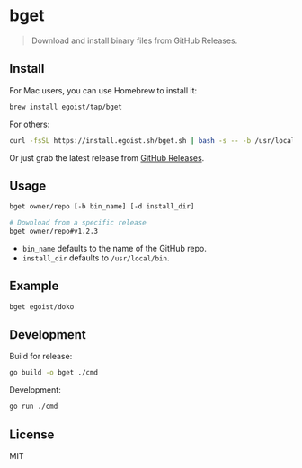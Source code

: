 # bget

> Download and install binary files from GitHub Releases.

## Install

For Mac users, you can use Homebrew to install it:

```bash
brew install egoist/tap/bget
```

For others:

```bash
curl -fsSL https://install.egoist.sh/bget.sh | bash -s -- -b /usr/local/bin
```

Or just grab the latest release from [GitHub Releases](https://github.com/egoist/bget/releases).

## Usage

```bash
bget owner/repo [-b bin_name] [-d install_dir]

# Download from a specific release
bget owner/repo#v1.2.3
```

- `bin_name` defaults to the name of the GitHub repo.
- `install_dir` defaults to `/usr/local/bin`.

## Example

```bash
bget egoist/doko
```

## Development

Build for release:

```bash
go build -o bget ./cmd
```

Development:

```bash
go run ./cmd
```

## License

MIT
